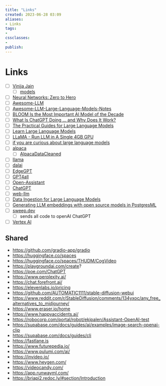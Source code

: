 ```yaml
---
title: "Links"
created: 2023-06-28 03:09
aliases: 
- Links
tags:
- 
cssclasses:
- 
publish:
---
```


<!-- 
tags: 
-->

<!--internal
parent:: [[]]
child:: [[]]
related:: [[]]
-->

<!--external
- []()
-->

# Links


- [ ] [Vinija Jain](https://vinija.ai/)
  - [ ] [models](https://vinija.ai/models/)
- [ ] [Neural Networks: Zero to Hero](https://karpathy.ai/zero-to-hero.html)
- [ ] [Awesome-LLM](https://github.com/Hannibal046/Awesome-LLM)
- [ ] [Awesome-LLM-Large-Language-Models-Notes ](https://github.com/kyaiooiayk/Awesome-LLM-Large-Language-Models-Notes)
- [ ] [BLOOM Is the Most Important AI Model of the Decade](https://thealgorithmicbridge.substack.com/p/bloom-is-the-most-important-ai-model)
- [ ] [What Is ChatGPT Doing … and Why Does It Work?](https://writings.stephenwolfram.com/2023/02/what-is-chatgpt-doing-and-why-does-it-work/)
- [ ] [The Practical Guides for Large Language Models ](https://github.com/Mooler0410/LLMsPracticalGuide)
- [ ] [Learn Large Language Models ](https://gist.github.com/rain-1/eebd5e5eb2784feecf450324e3341c8d)
- [ ] [LLaMA - Run LLM in A Single 4GB GPU ](https://github.com/juncongmoo/pyllama)
- [ ] [if you are curious about large language models](http://www.iasylum.net/writings/2023-03-29-if-you-are-curious-about-LLMs.html)
- [ ] [alpaca](https://github.com/tatsu-lab/stanford_alpaca)
  - [ ] [AlpacaDataCleaned](https://github.com/gururise/AlpacaDataCleaned)
- [ ] [llama](https://github.com/facebookresearch/llama) 
- [ ] [dalai](https://github.com/cocktailpeanut/dalai)
- [ ] [EdgeGPT](https://github.com/acheong08/EdgeGPT)
- [ ] [GPT4all](https://github.com/nomic-ai/gpt4all)
- [ ] [Open-Assistant](https://github.com/LAION-AI/Open-Assistant)
- [ ] [ChatGPT](https://github.com/acheong08/ChatGPT)
- [ ] [web-llm](https://github.com/mlc-ai/web-llm)
- [ ] [Data Ingestion for Large Language Models](https://blog.apify.com/what-is-data-ingestion-for-large-language-models/)
- [ ] [Generating LLM embeddings with open source models in PostgresML](https://postgresml.org/blog/generating-llm-embeddings-with-open-source-models-in-postgresml)
- [ ] [sweep.dev](https://sweep.dev/?trk=feed-detail_main-feed-card-text)
  - [ ] sends all code to openAI ChatGPT
- [ ] [Vertex AI](https://cloud.google.com/vertex-ai)

## Shared

- https://github.com/gradio-app/gradio
- https://huggingface.co/spaces
- https://huggingface.co/spaces/THUDM/CogVideo
- https://playgroundai.com/create?
- https://poe.com/ChatGPT
- https://www.perplexity.ai/
- https://chat.forefront.ai/
- https://elevenlabs.io/pricing
- https://github.com/AUTOMATIC1111/stable-diffusion-webui
- https://www.reddit.com/r/StableDiffusion/comments/134yxoc/any_free_alternatives_to_midjourney/
- https://www.eraser.io/home
- https://www.happyaccidents.ai/
- https://robocorp.com/portal/robot/ekipalen/Assistant-OpenAI-test
- https://supabase.com/docs/guides/ai/examples/image-search-openai-clip
- https://supabase.com/docs/guides/cli
- https://fastlane.is
- https://www.futurepedia.io/
- https://www.pulumi.com/ai/
- https://invideo.io/
- https://www.heygen.com/
- https://videocandy.com/
- https://app.runwayml.com/
- https://briapi2.redoc.ly/#section/Introduction
